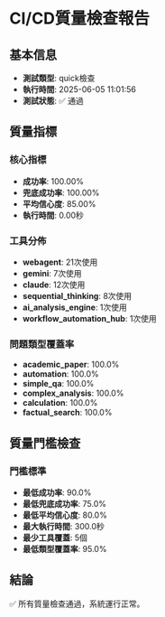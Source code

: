 # CI/CD質量檢查報告

## 基本信息
- **測試類型**: quick檢查
- **執行時間**: 2025-06-05 11:01:56
- **測試狀態**: ✅ 通過

## 質量指標

### 核心指標
- **成功率**: 100.00%
- **兜底成功率**: 100.00%
- **平均信心度**: 85.00%
- **執行時間**: 0.00秒

### 工具分佈
- **webagent**: 21次使用
- **gemini**: 7次使用
- **claude**: 12次使用
- **sequential_thinking**: 8次使用
- **ai_analysis_engine**: 1次使用
- **workflow_automation_hub**: 1次使用

### 問題類型覆蓋率
- **academic_paper**: 100.0%
- **automation**: 100.0%
- **simple_qa**: 100.0%
- **complex_analysis**: 100.0%
- **calculation**: 100.0%
- **factual_search**: 100.0%

## 質量門檻檢查

### 門檻標準
- **最低成功率**: 90.0%
- **最低兜底成功率**: 75.0%
- **最低平均信心度**: 80.0%
- **最大執行時間**: 300.0秒
- **最少工具覆蓋**: 5個
- **最低類型覆蓋率**: 95.0%

## 結論
✅ 所有質量檢查通過，系統運行正常。
